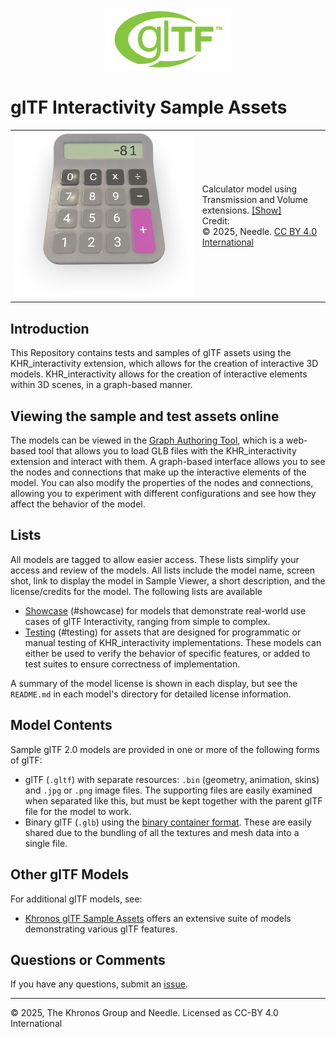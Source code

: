 <p align="center">
<img src="Models/glTF_RGB_June16.svg" height="100">
</p>

# glTF Interactivity Sample Assets

|  |  |
|-|-|
| [![Calculator](Models/Calculator/screenshot/screenshot.png)](Models/Calculator/README.md)  | Calculator model using Transmission and Volume extensions. [[Show]](https://gltf-interactivity.needle.tools/?model=https://raw.githubusercontent.com/needle-tools/glTF-Interactivity-Sample-Assets/main/Models/Calculator/glTF-Binary/Calculator.glb)<br>Credit:<br>&copy; 2025, Needle. [CC BY 4.0 International](https://creativecommons.org/licenses/by/4.0/legalcode)<br>


## Introduction

This Repository contains tests and samples of glTF assets using the KHR_interactivity extension, which allows for the creation of interactive 3D models. KHR_interactivity allows for the creation of interactive elements within 3D scenes, in a graph-based manner.

## Viewing the sample and test assets online

The models can be viewed in the [Graph Authoring Tool](https://gltf-interactivity.needle.tools/), which is a web-based tool that allows you to load GLB files with the KHR_interactivity extension and interact with them. A graph-based interface allows you to see the nodes and connections that make up the interactive elements of the model. You can also modify the properties of the nodes and connections, allowing you to experiment with different configurations and see how they affect the behavior of the model.

## Lists

All models are tagged to allow easier access. These lists simplify your access and review of the models. All lists include the model name, screen shot, link to display the model in Sample Viewer, a short description, and the license/credits for the model. The following lists are available

* [Showcase](./Models/Models-showcase.md) (#showcase) for models that demonstrate real-world use cases of glTF Interactivity, ranging from simple to complex.
* [Testing](./Tests/Interactivity/Interactivity-testing.md) (#testing) for assets that are designed for programmatic or manual testing of KHR_interactivity implementations. These models can either be used to verify the behavior of specific features, or added to test suites to ensure correctness of implementation.

A summary of the model license is shown in each display, but see the `README.md` in each model's directory for detailed license information.

## Model Contents

Sample glTF 2.0 models are provided in one or more of the following forms of glTF:

* glTF (`.gltf`) with separate resources: `.bin` (geometry, animation, skins) and `.jpg` or `.png` image files.  The supporting files are easily examined when separated like this, but must be kept together with the parent glTF file for the model to work.
* Binary glTF (`.glb`) using the [binary container format](https://github.com/KhronosGroup/glTF/blob/master/specification/2.0/README.md#glb-file-format-specification).  These are easily shared due to the bundling of all the textures and mesh data into a single file.

## Other glTF Models

For additional glTF models, see:

* [Khronos glTF Sample Assets](https://github.com/KhronosGroup/glTF-Sample-Assets) offers an extensive suite of models demonstrating various glTF features.

## Questions or Comments

If you have any questions, submit an [issue](https://github.com/needle-tools/glTF-Interactivity-Sample-Assets/issues).


---
&copy; 2025, The Khronos Group and Needle. Licensed as CC-BY 4.0 International